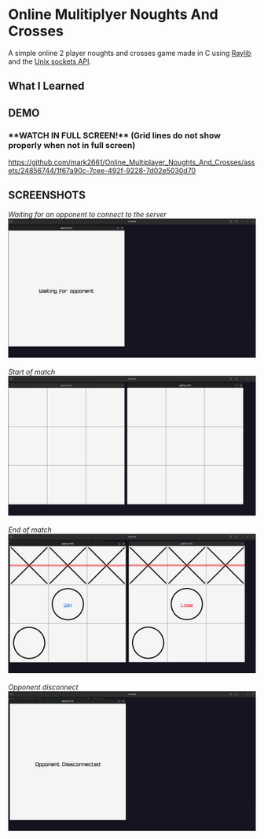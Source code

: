 # Online Mulitiplyer Noughts And Crosses
A simple online 2 player noughts and crosses game made in C using [Raylib](https://www.raylib.com/index.html) and the [Unix sockets API](https://man7.org/linux/man-pages/man2/socket.2.html).

## What I Learned

## DEMO 
### \*\*WATCH IN FULL SCREEN!\*\* (Grid lines do not show properly when not in full screen)
https://github.com/mark2661/Online_Multiplayer_Noughts_And_Crosses/assets/24856744/1f67a90c-7cee-492f-9228-7d02e5030d70
## SCREENSHOTS
*Waiting for an opponent to connect to the server*
![](./data/TTT_Waiting.png)
<br/><br/>
*Start of match*
![](./data/TTT_Game_Start.png)
<br/><br/>
*End of match*
![](./data/TTT_Win_Lose.png)
<br/><br/>
*Opponent disconnect*
![](./data/TTT_Disconnect.png)
<br/><br/>

